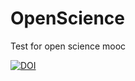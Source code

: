 # OpenScience
Test for open science mooc


[![DOI](https://zenodo.org/badge/DOI/10.5281/zenodo.3356370.svg)](https://doi.org/10.5281/zenodo.3356370)
